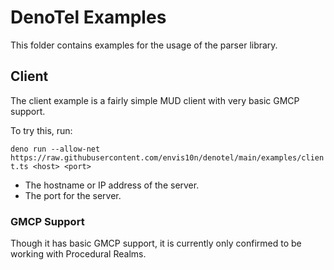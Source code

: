 # DenoTel Examples

This folder contains examples for the usage of the parser library.

## Client

The client example is a fairly simple MUD client with very basic GMCP support.

To try this, run:

`deno run --allow-net https://raw.githubusercontent.com/envis10n/denotel/main/examples/client.ts <host> <port>`

- <host> The hostname or IP address of the server.
- <port> The port for the server.

### GMCP Support

Though it has basic GMCP support, it is currently only confirmed to be working with Procedural Realms.

